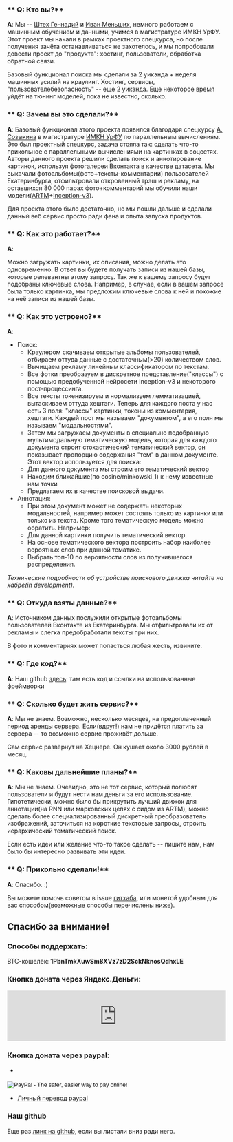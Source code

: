 ### ** Q: Кто вы?**
**A**: Мы -- [Штех Геннадий](https://github.com/ShT3ch) и [Иван Меньших](https://github.com/menshikh-iv), немного работаем с машинным обучением и данными, учимся в магистратуре ИМКН УрФУ.
Этот проект мы начали в рамках проектного спецкурса, но после получения зачёта останавливаться не захотелось, и мы попробовали довести проект до "продукта": хостинг, пользователи, обработка обратной связи.

Базовый функционал поиска мы сделали за 2 уикэнда + неделя машинных усилий на краулинг. Хостинг, сервисы, "пользователебезопасность" -- еще 2 уикэнда. Еще некоторое время уйдёт на тюнинг моделей, пока не известно, сколько.


### ** Q: Зачем вы это сделали?**
**A**: Базовый функционал этого проекта появился благодаря спецкурсу [А. Созыкина](http://www.asozykin.ru/) в магистратуре [ИМКН УрФУ](https://vk.com/math_mech) по параллельным вычислениям.
Это был проектный спецкурс, задача стояла так: сделать что-то прикольное с параллельными вычислениями на картинках в соцсетях. Авторы данного проекта решили сделать поиск и аннотирование картинок, используя фотогалереи Вконтакта в качестве датасета.
Мы выкачали фотоальбомы(фото+тексты-комментарии) пользователей Екатеринбурга, отфильтровали откровенный трэш и рекламу, на оставшихся 80 000 парах фото+комментарий мы обучили наши модели([ARTM](http://bigartm.org/)+[Inception-v3](https://github.com/fchollet/deep-learning-models)).

Для проекта этого было достаточно, но мы пошли дальше и сделали данный веб сервис просто ради фана и опыта запуска продуктов.

### ** Q: Как это работает?**
**A**:

Можно загружать картинки, их описания, можно делать это одновременно. В ответ вы будете получать записи из нашей базы, которые релевантны этому запросу. Так же к вашему запросу будут подобраны ключевые слова. Например, в случае, если в вашем запросе была только картинка, мы предложим ключевые слова к ней и похожие на неё записи из нашей базы.

### ** Q: Как это устроено?**
**A**:

 - Поиск:
   - Краулером скачиваем открытые альбомы пользователей, отбираем оттуда данные с достаточным(>20) количеством слов.
   - Вычищаем рекламу линейным классификатором по текстам.
   - Все фотки преобразуем в дискретное представление("классы") с помощью предобученной нейросети Inception-v3 и некоторого пост-процессинга.
   - Все тексты токенизируем и нормализуем лемматизацией, вытаскиваем оттуда хештэги.
   Теперь для каждого поста у нас есть 3 поля: "классы" картинки, токены из комментария, хештэги. Каждый пост мы называем "документом", а его поля мы называем "модальностями".
   - Затем мы загружаем документы в специально подобранную мультимодальную тематическую модель, которая для каждого документа строит стохастический тематический вектор, он показывает пропорцию содержания "тем" в данном документе.
   Этот вектор используется для поиска:
    - Для данного документа мы строим его тематический вектор
    - Находим ближайшие(по cosine/minkowski_1) к нему известные нам точки
    - Предлагаем их в качестве поисковой выдачи.
 - Аннотация:
   - При этом документ может не содержать некоторых модальностей, например может состоять только из картинки или только из текста. Кроме того тематическую модель можно обратить. Например:
    - Для данной картинки получить тематический вектор.
    - На основе тематического вектора построить набор наиболее вероятных слов при данной тематике.
    - Выбрать топ-10 по вероятности слов из получившегося распределения.

*Технические подробности об устройстве поискового движка читайте на хабре(in development).*

### ** Q: Откуда взяты данные?**
**A**: Источником данных послужили открытые фотоальбомы пользователей Вконтакте из Екатеринбурга. Мы отфильтровали их от рекламы и слегка предобработали тексты при них.

В фото и комментариях может попасться любая жесть, извините.

### ** Q: Где код?**
**A**: Наш github [здесь](https://github.com/menshikh-iv/image2pic): там есть код и ссылки на использованные фреймворки


### ** Q: Сколько будет жить сервис?**
**A**: Мы не знаем. Возможно, несколько месяцев, на предоплаченный период аренды сервера. Если(вдруг!) нам не придётся платить за сервера -- то возможно сервис проживёт дольше.

Сам сервис развёрнут на Хецнере. Он кушает около 3000 рублей в месяц.


### ** Q: Каковы дальнейшие планы?**
**A**: Мы не знаем. Очевидно, это не тот сервис, который полюбят пользователи и будут нести нам деньги за его использование. Гипотетически, можно было бы прикрутить лучший движок для аннотации(на RNN или марковских цепях с сидом из ARTM), можно сделать более специализированный дискретный преобразователь изображений, заточиться на короткие текстовые запросы, строить иерархический тематический поиск.

Если есть идеи или желание что-то такое сделать -- пишите нам, нам было бы интересно развивать эти идеи.


### ** Q: Прикольно сделали!**
**A**: Спасибо. :)

Вы можете помочь советом в issue [гитхаба](https://github.com/menshikh-iv/image2pic), или монетой удобным для вас способом(возможные способы перечислены ниже).


## Спасибо за внимание!


### Способы поддержать:

BTC-кошелёк: **1PbnTmkXuwSm8XVz7zD2SckNknosQdhxLE**

### Кнопка доната через Яндекс.Деньги:
<iframe frameborder="0" allowtransparency="true" scrolling="no" src="https://money.yandex.ru/embed/donate.xml?account=410013862814441&quickpay=donate&payment-type-choice=on&mobile-payment-type-choice=on&default-sum=139&targets=%D0%A1%D1%82%D1%83%D0%B4%D0%B5%D0%BD%D1%82%D0%B0%D0%BC+%D0%BD%D0%B0+%D1%81%D0%B5%D1%80%D0%B2%D0%B5%D1%80%D0%B0&target-visibility=on&project-name=Image2pic&project-site=image2pic.tech&button-text=05&successURL=https%3A%2F%2Fimage2pic.tech%2Fthanks" width="509" height="117"></iframe>

### Кнопка доната через paypal:
 - <form action="https://www.paypal.com/cgi-bin/webscr" method="post" target="_top">
<input type="hidden" name="cmd" value="_s-xclick">
<input type="hidden" name="hosted_button_id" value="U3WYZVJRKB5V8">
<input type="image" src="https://www.paypalobjects.com/en_US/RU/i/btn/btn_donateCC_LG.gif" border="0" name="submit" alt="PayPal - The safer, easier way to pay online!">
<img alt="" border="0" src="https://www.paypalobjects.com/en_US/i/scr/pixel.gif" width="1" height="1">
</form>

 - [Личный перевод paypal](https://www.paypal.me/sht3ch)

### Наш github
Еще раз [линк на github](https://github.com/menshikh-iv/image2pic), если вы листали вниз ради него.

